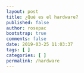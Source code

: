 ```yaml
---
layout: post
title: ¿Qué es el hardware?
published: false
author: rosepac
bootstrap: true
comments: false
date: 2019-03-25 11:03:37
tags: [ ]
categories: [ ]
permalink: /hardware
---
```

